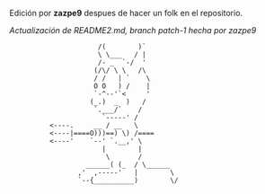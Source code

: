 Edición por **zazpe9** despues de hacer un folk en el repositorio.

_Actualización de README2.md, branch patch-1 hecha por zazpe9_
          
                          /(        )`
                          \ \___   / |
                          /- _  `-/  '
                         (/\/ \ \   /\
                         / /   | `    \
                         O O   ) /    |
                         `-^--'`<     '
                        (_.)  _  )   /
                         `.___/`    /
                           `-----' /
              <----.     __ / __   \
              <----|====O)))==) \) /====
              <----'    `--' `.__,' \
                           |        |
                            \       /
                       ______( (_  / \______
                     ,'  ,-----'   |        \
                     `--{__________)        \/
